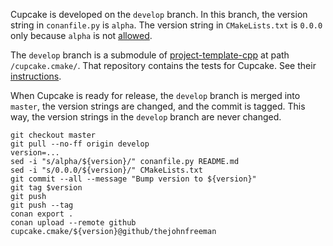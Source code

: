 Cupcake is developed on the `develop` branch.
In this branch, the version string in `conanfile.py` is `alpha`.
The version string in `CMakeLists.txt` is `0.0.0`
only because `alpha` is not [allowed][2].

The `develop` branch is a submodule of [project-template-cpp][]
at path `/cupcake.cmake/`.
That repository contains the tests for Cupcake.
See their [instructions][1].

When Cupcake is ready for release,
the `develop` branch is merged into `master`,
the version strings are changed,
and the commit is tagged.
This way, the version strings in the `develop` branch are never changed.

```
git checkout master
git pull --no-ff origin develop
version=...
sed -i "s/alpha/${version}/" conanfile.py README.md
sed -i "s/0.0.0/${version}/" CMakeLists.txt
git commit --all --message "Bump version to ${version}"
git tag $version
git push
git push --tag
conan export .
conan upload --remote github cupcake.cmake/${version}@github/thejohnfreeman
```


[project-template-cpp]: https://github.com/thejohnfreeman/project-template-cpp
[1]: https://github.com/thejohnfreeman/project-template-cpp/blob/master/CONTRIBUTING.md
[2]: https://gitlab.kitware.com/cmake/cmake/-/issues/16716
